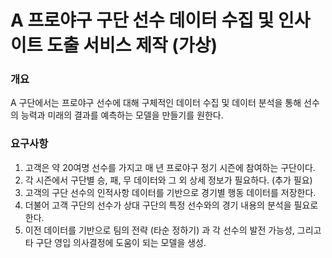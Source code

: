# A 프로야구 구단 선수 데이터 수집 및 인사이트 도출 서비스 제작  (가상)

### 개요
A 구단에서는 프로야구 선수에 대해 구체적인 데이터 수집 및 데이터 분석을 통해 선수의 능력과 미래의 결과를 예측하는 모델을 만들기를 원한다.

### 요구사항
1. 고객은 약 20여명 선수를 가지고 매 년 프로야구 정기 시즌에 참여하는 구단이다.
2. 각 시즌에서 구단별 승, 패, 무 데이터와 그 외 상세 정보가 필요하다. (추가 필요)
3. 고객의 구단 선수의 인적사항 데이터를 기반으로 경기별 행동 데이터를 저장한다.
4. 더불어 고객 구단의 선수가 상대 구단의 특정 선수와의 경기 내용의 분석을 필요로 한다.
5. 이전 데이터를 기반으로 팀의 전략 (타순 정하기) 과 각 선수의 발전 가능성, 그리고 타 구단 영입 의사결정에 도움이 되는 모델을 생성. 
